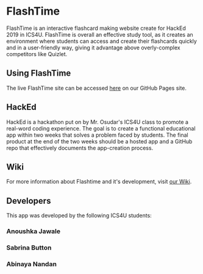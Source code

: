 # FlashTime
FlashTime is an interactive flashcard making website create for HackEd 2019 in ICS4U. FlashTime is overall an effective study tool, as it creates an environment where students can access and create their flashcards quickly and in a user-friendly way, giving it advantage above overly-complex competitors like Quizlet.

## Using FlashTime
The live FlashTime site can be accessed [here](https://ayjackson-ics4u.github.io/SAA-HackEd/src/index.html) on our GitHub Pages site. 

## HackEd
HackEd is a hackathon put on by Mr. Osudar's ICS4U class to promote a real-word coding experience. The goal is to create a functional educational app within two weeks that solves a problem faced by students. The final product at the end of the two weeks should be a hosted app and a GitHub repo that effectively documents the app-creation process.   

## Wiki
For more information about Flashtime and it's development, visit [our Wiki](https://github.com/AYJACKSON-ICS4U/SAA-HackEd/wiki).

## Developers
This app was developed by the following ICS4U students:
### Anoushka Jawale

### Sabrina Button

### Abinaya Nandan

